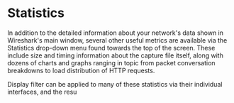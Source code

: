 # Statistics
In addition to the detailed information about your network's data shown in Wireshark's main window, several other useful metrics are available via the Statistics drop-down menu found towards the top of the screen. These include size and timing information about the capture file itself, along with dozens of charts and graphs ranging in topic from packet conversation breakdowns to load distribution of HTTP requests.

Display filter can be applied to many of these statistics via their individual interfaces, and the resu
<!--stackedit_data:
eyJoaXN0b3J5IjpbMTUxNjI0MjUxXX0=
-->